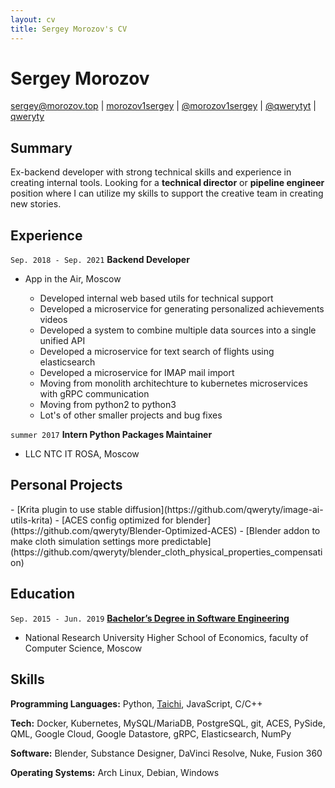 ```yaml
---
layout: cv
title: Sergey Morozov's CV
---
```


<div markdown="1" id="header">

# Sergey Morozov

<div id="webaddress">
  <a href="mailto:sergey@morozov.top"><i class="fa-solid fa-envelope"></i>sergey@morozov.top</a>
  | <a href="https://www.linkedin.com/in/morozov1sergey"><i class="fa-brands fa-linkedin"></i>morozov1sergey</a>
  | <a href="https://www.instagram.com/morozov1sergey/"><i class="fa-brands fa-instagram"></i>@morozov1sergey</a>
  | <a href="https://t.me/qwerytyt"><i class="fa-solid fa-paper-plane"></i>@qwerytyt</a>
  | <a href="https://github.com/qweryty/"><i class="fa-brands fa-square-github"></i>qweryty</a>
</div>
</div>

<div class="body" markdown="1">

## Summary

<div class="full-width" markdown="1">

Ex-backend developer with strong technical skills and experience in creating internal tools. Looking for a **technical director** or **pipeline engineer** position where I can utilize my skills to support the creative team in creating new stories.

</div>

## Experience

`Sep. 2018 - Sep. 2021`
**Backend Developer**

- App in the Air, Moscow
  <div class="list" markdown="1">

  - Developed internal web based utils for technical support
  - Developed a microservice for generating personalized achievements videos
  - Developed a system to combine multiple data sources into a single unified API
  - Developed a microservice for text search of flights using elasticsearch
  - Developed a microservice for IMAP mail import
  - Moving from monolith architechture to kubernetes microservices with gRPC communication
  - Moving from python2 to python3
  - Lot's of other smaller projects and bug fixes

  </div>

`summer 2017`
**Intern Python Packages Maintainer**

- LLC NTC IT ROSA, Moscow

## Personal Projects

<div class="list" markdown="1">
- [Krita plugin to use stable diffusion](https://github.com/qweryty/image-ai-utils-krita)
- [ACES config optimized for blender](https://github.com/qweryty/Blender-Optimized-ACES)
- [Blender addon to make cloth simulation settings more predictable](https://github.com/qweryty/blender_cloth_physical_properties_compensation)
</div>

## Education

`Sep. 2015 - Jun. 2019`
**[Bachelor’s Degree in Software Engineering](https://www.hse.ru/en/ba/se/)**

- National Research University Higher School of Economics, faculty of Computer Science, Moscow

## Skills

<div class="full-width" markdown="1">

**Programming Languages:** Python, [Taichi](https://www.taichi-lang.org/), JavaScript, C/C++

**Tech:** Docker, Kubernetes, MySQL/MariaDB, PostgreSQL, git, ACES, PySide, QML, Google Cloud, Google Datastore, gRPC, Elasticsearch, NumPy

**Software:** Blender, Substance Designer, DaVinci Resolve, Nuke, Fusion 360

**Operating Systems:** Arch Linux, Debian, Windows

</div>
</div><!--class="body"-->

